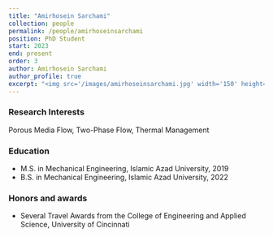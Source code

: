 ```yaml
---
title: "Amirhosein Sarchami"
collection: people
permalink: /people/amirhoseinsarchami
position: PhD Student
start: 2023
end: present
order: 3
author: Amirhosein Sarchami
author_profile: true
excerpt: "<img src='/images/amirhoseinsarchami.jpg' width='150' height='auto'>"
---
```

### Research Interests
Porous Media Flow, Two-Phase Flow, Thermal Management

### Education
* M.S. in Mechanical Engineering, Islamic Azad University, 2019
* B.S. in Mechanical Engineering, Islamic Azad University, 2022

### Honors and awards
* Several Travel Awards from the College of Engineering and Applied Science, University of Cincinnati
